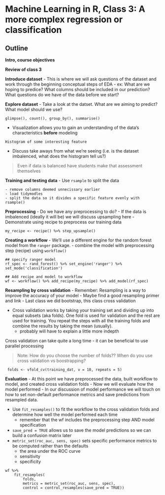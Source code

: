 Machine Learning in R, Class 3: A more complex regression or
classification
================

<!--class3.md is generated from class3.Rmd. Please edit that file -->

## Outline

**Intro, course objectives**

**Review of class 3**

**Introduce dataset** - This is where we will ask questions of the
dataset and work through the beginning conceptual steps of EDA - ex:
What are we hoping to predice? What columns should be included in our
prediction? What questions do we have of the data before we start?

**Explore dataset** - Take a look at the datset. What are we aiming to
predict? What model should we use?

    glimpse(), count(), group_by(), summarise()

  - Visualization allows you to gain an understanding of the data’s
    characteristics **before** modeling

<!-- end list -->

    Histogram of some interesting feature

  - Discuss take aways from what we’re seeing (i.e. is the dataset
    imbalenced, what does the histogram tell us?)

> Even if data is balanced have students make that assessment themselves

**Training and testing data** - Use `rsample` to split the data

    - remove columns deemed unnecissary earlier
    - load tidymodles
    - split the data so it divides a specific feature evenly with rsample()

**Preprocessing** - Do we have any preprocessing to do? - If the data is
imbalenced (ideally it will be) we will discuss upsampling here -
Demonstrate using recipe to preprocess our training data

    my_recipe <- recipe() %>% step_upsample()

**Creating a workflow** - We’ll use a different engine for the random
forest model from the `ranger` package. - combine the model with
preprocessing step (recipe) using `workflow()`

    ## specify ranger model
    rf_spec <- rand_forest() %>% set_engine('ranger') %>% set_mode('classification')
    
    ## Add recipe and model to workflow
    wf <- workflow() %>% add_recipe(my_recipe) %>% add_model(rf_spec)

**Resampling by cross validation** - Remember: Resampling is a way to
improve the accuracy of your model - Maybe find a good resampling primer
and link - Last class we did bootstrap, this class cross validation

  - Cross validation works by taking your training set and dividing up
    into equal subsets (aka folds). One fold is used for validation and
    the rest are used for training. You repeat the steps with all the
    training folds and combine the results by taking the mean (usually).
      - probably will have to explain a little more indepth

Cross validation can take quite a long time - it can be beneficial to
use parallel processing

> Note: How do you choose the number of folds?? When do you use cross
> validation vs boostrapping?

``` 
 folds <- vfold_cv(training_dat, v = 10, repeats = 5)
```

**Evaluation** - At this point we have preprocessed the data, built
workflow to model, and created cross validation folds - Now we will
evaluate how the model performed - In our discussion of model
performance we will touch on how to set non-default performance metrics
and save predictions from resampled data.

  - Use `fit_resamples()` to fit the workflow to the cross validation
    folds and determine how well the model performed each time
      - remember that the wf includes the preprocessing step AND model
        specification
  - `save_pred = TRUE` allows us to save the model predictions so we can
    build a confusion matrix later
  - `metric_set(roc_auc, sens, spec)` sets specific performance metrics
    to be computed rather than the defaults
      - the area under the ROC curve
      - sensitivity
      - specificity

<!-- end list -->

    wf %>%
        fit_resamples(
            folds,
            metrics = metric_set(roc_auc, sens, spec),
            control = control_resamples(save_pred = TRUE))
